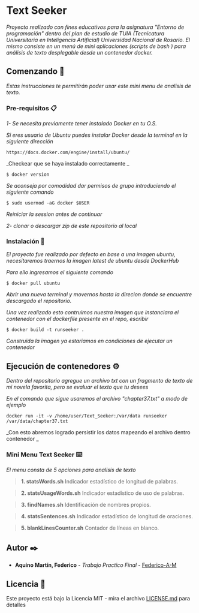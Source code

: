 # Text Seeker

_Proyecto realizado con fines educativos para la asignatura "Entorno de programación" dentro del plan de estudio de TUIA (Tecnicatura Universitaria en Inteligencia Artificial) Universidad Nacional de Rosario. El mismo consiste en un menú de mini aplicaciones (scripts de bash ) para análisis de texto desplegable desde un contenedor docker._

## Comenzando 🚀

_Estas instrucciones te permitirán poder usar este mini menu de analisis de texto._

### Pre-requisitos 📋

_1- Se necesita previamente tener instalado Docker en tu O.S._

_Si eres usuario de Ubuntu puedes instalar Docker desde la terminal en la siguiente dirección_

```
https://docs.docker.com/engine/install/ubuntu/
```
_Checkear que se haya instalado correctamente _

```
$ docker version
```
_Se aconseja por comodidad dar permisos de grupo introduciendo el siguiente comando_

```
$ sudo usermod -aG docker $USER
```

_Reiniciar la session antes de continuar_


_2- clonar o descargar zip de este repositorio al local_

### Instalación 🔧

_El proyecto fue realizado por defecto en base a una imagen ubuntu, necesitaremos traernos la imagen latest de ubuntu desde DockerHub_

_Para ello ingresamos el siguiente comando_

```
$ docker pull ubuntu
```

_Abrir una nueva terminal y movernos hasta la direcion donde se encuentre descargado el repositorio._

_Una vez realizado esto contruimos nuestra imagen que instanciara el contenedor con el dockerfile presente en el repo, escribir_

```
$ docker build -t runseeker .
```

_Construida la imagen ya estariamos en condiciones de ejecutar un contenedor_

## Ejecución de contenedores ⚙️

_Dentro del repositorio agregue un archivo txt con un fragmento de texto de mi novela favorita, pero se evaluar el texto que tu desees_

_En el comando que sigue usaremos el archivo "chapter37.txt" a modo de ejemplo_

```
docker run -it -v /home/user/Text_Seeker:/var/data runseeker /var/data/chapter37.txt 
```
_Con esto abremos logrado persistir los datos mapeando el archivo dentro contenedor _

### Mini Menu Text Seeker ⌨️

_El menu consta de 5 opciones para analisis de texto_

> **1. statsWords.sh** Indicador estadístico de longitud de palabras. 

> **2. statsUsageWords.sh** Indicador estadístico de uso de palabras.

> **3. findNames.sh** Identificación de nombres propios.

> **4. statsSentences.sh** Indicador estadístico de longitud de oraciones.

> **5. blankLinesCounter.sh** Contador de líneas en blanco.

## Autor ✒️

* **Aquino Martín, Federico** - *Trabajo Practico Final* - [Federico-A-M](https://github.com/Federico-A-M)

## Licencia 📄

Este proyecto está bajo la Licencia MIT - mira el archivo [LICENSE.md](LICENSE.md) para detalles

